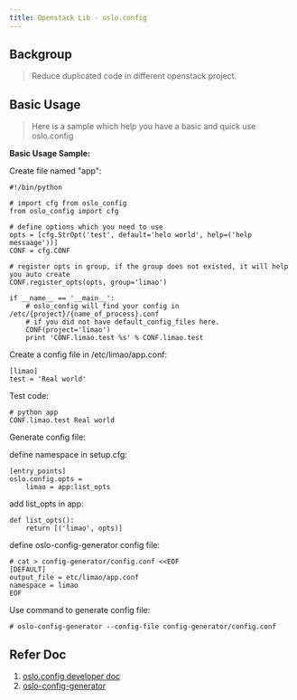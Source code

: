 ```yaml
---
title: Openstack Lib - oslo.config
---
```

## Backgroup
> Reduce duplicated code in different openstack project.

## Basic Usage
> Here is a sample which help you have a basic and quick use oslo.config

**Basic Usage Sample:**

Create file named "app":

    #!/bin/python

    # import cfg from oslo_config
    from oslo_config import cfg

    # define options which you need to use
    opts = [cfg.StrOpt('test', default='helo world', help=('help messaage'))]
    CONF = cfg.CONF

    # register opts in group, if the group does not existed, it will help you auto create
    CONF.register_opts(opts, group='limao')

    if __name__ == '__main__':
        # oslo_config will find your config in /etc/{project}/{name_of_process}.conf
        # if you did not have default_config_files here.
        CONF(project='limao')
        print 'CONF.limao.test %s' % CONF.limao.test


Create a config file in /etc/limao/app.conf:

    [limao]
    test = 'Real world'

Test code:

    # python app
    CONF.limao.test Real world

Generate config file:

define namespace in setup.cfg:

    [entry_points]
    oslo.config.opts =
        limao = app:list_opts

add list_opts in app:

    def list_opts():
        return [('limao', opts)]

define oslo-config-generator config file:

    # cat > config-generator/config.conf <<EOF
    [DEFAULT]
    output_file = etc/limao/app.conf
    namespace = limao
    EOF

Use command to generate config file:

    # oslo-config-generator --config-file config-generator/config.conf


## Refer Doc
1. [oslo.config developer doc](http://docs.openstack.org/developer/oslo.config/cfg.html)
2. [oslo-config-generator](http://docs.openstack.org/developer/oslo.config/generator.html)
